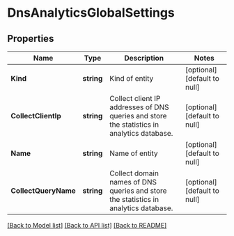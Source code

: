 # DnsAnalyticsGlobalSettings

## Properties
Name | Type | Description | Notes
------------ | ------------- | ------------- | -------------
**Kind** | **string** | Kind of entity | [optional] [default to null]
**CollectClientIp** | **string** | Collect client IP addresses of DNS queries and store the statistics in analytics database. | [optional] [default to null]
**Name** | **string** | Name of entity | [optional] [default to null]
**CollectQueryName** | **string** | Collect domain names of DNS queries and store the statistics in analytics database. | [optional] [default to null]

[[Back to Model list]](../README.md#documentation-for-models) [[Back to API list]](../README.md#documentation-for-api-endpoints) [[Back to README]](../README.md)


